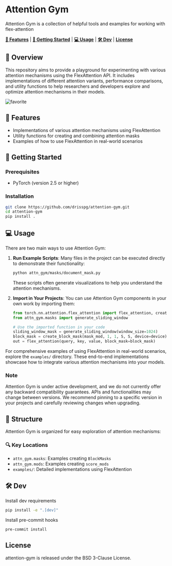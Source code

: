 # Attention Gym

Attention Gym is a collection of helpful tools and examples for working with flex-attention

[**🎯 Features**](#-features) |
[**🚀 Getting Started**](#-getting-started) |
[**💻 Usage**](#-usage) |
[**🛠️ Dev**](#-dev) |
[**License**](#️license)

## 📖 Overview

This repository aims to provide a playground for experimenting with various attention mechanisms using the FlexAttention API. It includes implementations of different attention variants, performance comparisons, and utility functions to help researchers and developers explore and optimize attention mechanisms in their models.

![favorite](https://github.com/user-attachments/assets/3747fd24-1282-4d65-9072-882e55dad0ad)

## 🎯 Features

- Implementations of various attention mechanisms using FlexAttention
- Utility functions for creating and combining attention masks
- Examples of how to use FlexAttention in real-world scenarios

## 🚀 Getting Started

### Prerequisites

- PyTorch (version 2.5 or higher)

### Installation

```bash
git clone https://github.com/drisspg/attention-gym.git
cd attention-gym
pip install .
```

## 💻 Usage 

There are two main ways to use Attention Gym:

1. **Run Example Scripts**: Many files in the project can be executed directly to demonstrate their functionality:
   ```bash
   python attn_gym/masks/document_mask.py
   ```
   These scripts often generate visualizations to help you understand the attention mechanisms.

2. **Import in Your Projects**: You can use Attention Gym components in your own work by importing them:
   ```python
   from torch.nn.attention.flex_attention import flex_attention, create_block_mask
   from attn_gym.masks import generate_sliding_window
   
   # Use the imported function in your code
   sliding_window_mask = generate_sliding_window(window_size=1024)
   block_mask = create_block_mask(mask_mod, 1, 1, S, S, device=device)
   out = flex_attention(query, key, value, block_mask=block_mask)
   ```

For comprehensive examples of using FlexAttention in real-world scenarios, explore the `examples/` directory. These end-to-end implementations showcase how to integrate various attention mechanisms into your models.

### Note

Attention Gym is under active development, and we do not currently offer any backward compatibility guarantees. APIs and functionalities may change between versions. We recommend pinning to a specific version in your projects and carefully reviewing changes when upgrading.

## 📁 Structure

Attention Gym is organized for easy exploration of attention mechanisms:

### 🔍 Key Locations

- `attn_gym.masks`: Examples creating `BlockMasks`
- `attn_gym.mods`: Examples creating `score_mods`
- `examples/`: Detailed implementations using FlexAttention

## 🛠️ Dev

Install dev requirements
```bash
pip install -e ".[dev]"
```

Install pre-commit hooks
```bash
pre-commit install
```

## License

attention-gym is released under the BSD 3-Clause License.
